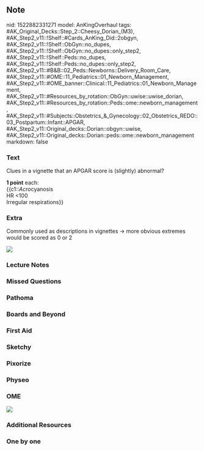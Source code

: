 ## Note
nid: 1522882331271
model: AnKingOverhaul
tags: #AK_Original_Decks::Step_2::Cheesy_Dorian_(M3), #AK_Step2_v11::!Shelf::#Cards_AnKing_Did::2obgyn, #AK_Step2_v11::!Shelf::ObGyn::no_dupes, #AK_Step2_v11::!Shelf::ObGyn::no_dupes::only_step2, #AK_Step2_v11::!Shelf::Peds::no_dupes, #AK_Step2_v11::!Shelf::Peds::no_dupes::only_step2, #AK_Step2_v11::#B&B::02_Peds::Newborns::Delivery_Room_Care, #AK_Step2_v11::#OME::11_Pediatrics::01_Newborn_Management, #AK_Step2_v11::#OME_banner::Clinical::11_Pediatrics::01_Newborn_Management, #AK_Step2_v11::#Resources_by_rotation::ObGyn::uwise::uwise_dorian, #AK_Step2_v11::#Resources_by_rotation::Peds::ome::newborn_management, #AK_Step2_v11::#Subjects::Obstetrics_&_Gynecology::02_Obstetrics_REDO::03_Postpartum::Infant::APGAR, #AK_Step2_v11::Original_decks::Dorian::obgyn::uwise, #AK_Step2_v11::Original_decks::Dorian::peds::ome::newborn_management
markdown: false

### Text
Clues in a vignette that an APGAR score is (slightly) abnormal?
<div>
  <div>
    <b>1 point</b> each:
  </div>
  <div>
    {{c1::<i>Acro</i>cyanosis
    <div>
      HR <100
    </div>
    <div>
      Irregular respirations}}
    </div>
  </div>
</div>

### Extra
Commonly used as descriptions in vignettes → more obvious extremes
would be scored as 0 or 2
<div><img src="paste-88592290414593_1522849603677.jpg"></div>

### Lecture Notes


### Missed Questions


### Pathoma


### Boards and Beyond


### First Aid


### Sketchy


### Pixorize


### Physeo


### OME
<div class="ome-widget">
  <a href=
  "https://onlinemeded.org/spa/pediatrics/newborn-management/acquire?ref=anki">
  <img src="_OME_AnkiFlashcards_Lesson_6.png"></a>
</div>

### Additional Resources


### One by one

